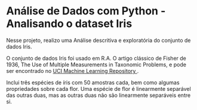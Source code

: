# Análise de Dados com Python - Analisando o dataset Iris
Nesse projeto, realizo uma Análise descritiva e exploratória do conjunto de dados Iris.


O conjunto de dados Iris foi usado em R.A. O artigo clássico de Fisher de 1936, The Use of Multiple Measurements in Taxonomic Problems, e pode ser encontrado no <a href="http://archive.ics.uci.edu/dataset/53/iris"> UCI Machine Learning Repository </a>.

Inclui três espécies de íris com 50 amostras cada, bem como algumas propriedades sobre cada flor. Uma espécie de flor é linearmente separável das outras duas, mas as outras duas não são linearmente separáveis ​​entre si.
